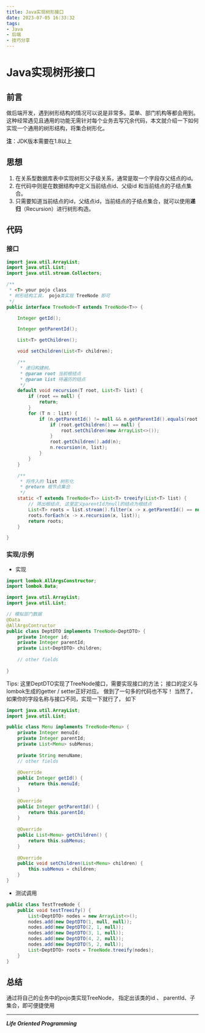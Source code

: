 ```yaml
---
title: Java实现树形接口
date: 2023-07-05 16:33:32
tags: 
- Java
- 后端
- 技巧分享
---
```






# Java实现树形接口

## 前言

做后端开发，遇到树形结构的情况可以说是非常多。菜单、部门机构等都会用到。 这种经常遇见且通用的功能无需针对每个业务去写冗余代码，本文就介绍一下如何实现一个通用的树形结构，将集合树形化。

**注**：JDK版本需要在1.8以上



## 思想

1. 在关系型数据库表中实现树形父子级关系，通常是取一个字段存父结点的id。
2. 在代码中则是在数据结构中定义当前结点id、父级id 和当前结点的子结点集合。
3. 只需要知道当前结点的id，父结点id，当前结点的子结点集合，就可以使用**递归**（Recursion）进行树形构造。



## 代码

### 接口

```java
import java.util.ArrayList;
import java.util.List;
import java.util.stream.Collectors;

/**
 * <T> your pojo class
 * 树形结构工具， pojo类实现 TreeNode 即可
 */
public interface TreeNode<T extends TreeNode<T>> {

    Integer getId();

    Integer getParentId();

    List<T> getChildren();

    void setChildren(List<T> children);

    /**
     * 递归构建树。
     * @param root 当前根结点
     * @param list 待遍历的结点
     */
    default void recursion(T root, List<T> list) {
        if (root == null) {
            return;
        }
        for (T n : list) {
            if (n.getParentId() != null && n.getParentId().equals(root.getId())) {
                if (root.getChildren() == null) {
                    root.setChildren(new ArrayList<>());
                }
                root.getChildren().add(n);
                n.recursion(n, list);
            }
        }
    }

    /**
     * 将传入的 list 树形化
     * @return 根节点集合
     */
    static <T extends TreeNode<T>> List<T> treeify(List<T> list) {
        // 筛出根结点, 这里定义parentId为null的结点为根结点
        List<T> roots = list.stream().filter(x -> x.getParentId() == null).collect(Collectors.toList());
        roots.forEach(x -> x.recursion(x, list));
        return roots;
    }

}

```



### 实现/示例

- 实现

```java
import lombok.AllArgsConstructor;
import lombok.Data;

import java.util.ArrayList;
import java.util.List;

// 模拟部门数据
@Data
@AllArgsContructor
public class DeptDTO implements TreeNode<DeptDTO> {
    private Integer id;
    private Integer parentId;
    private List<DeptDTO> children;
	
    // other fields
	
}
```

 Tips: 这里DeptDTO实现了TreeNode接口，需要实现接口的方法； 接口的定义与lombok生成的getter / setter正好对应。 做到了一句多的代码也不写！  当然了，如果你的字段名称与接口不同，实现一下就行了， 如下

```java
import java.util.ArrayList;
import java.util.List;

public class Menu implements TreeNode<Menu> {
    private Integer menuId;
    private Integer parentId;
    private List<Menu> subMenus;
	
    private String menuName;
    // other fields
	
    @Override
    public Integer getId() {
        return this.menuId;
    }
    
    @Override
    public Integer getParentId() {
        return this.parentId;
    }
    
    @Override
    public List<Menu> getChildren() {
        return this.subMenus;
    }
    
    @Override
    public void setChildren(List<Menu> children) {
        this.subMenus = children;
    }
}
```

- 测试调用

```java
public class TestTreeNode {
    public void testTreeify() {
        List<DeptDTO> nodes = new ArrayList<>();
        nodes.add(new DeptDTO(1, null, null));
        nodes.add(new DeptDTO(2, 1, null));
        nodes.add(new DeptDTO(3, 1, null));
        nodes.add(new DeptDTO(4, 2, null));
        nodes.add(new DeptDTO(5, 2, null));
        List<DeptDTO> roots = TreeNode.treeify(nodes);
    }
}
```





## 总结

通过将自己的业务中的pojo类实现TreeNode， 指定出该类的id 、 parentId、子集合，即可便捷使用



---



***Life Oriented Programming***

